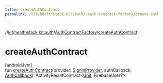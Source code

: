 ```yaml
---
title: createAuthContract
permalink: /kit/healthstack.kit.auth/-auth-contract-factory/create-auth-contract.html

---
```

//[kit](../../../index.html)/[healthstack.kit.auth](../index.html)/[AuthContractFactory](index.html)/[createAuthContract](create-auth-contract.html)



# createAuthContract



[androidJvm]\
fun [createAuthContract](create-auth-contract.html)(provider: [SignInProvider](../-sign-in-provider/index.html), authCallback: [AuthCallback](../-auth-callback/index.html)): ActivityResultContract&lt;[Unit](https://kotlinlang.org/api/latest/jvm/stdlib/kotlin/-unit/index.html), FirebaseUser?&gt;




